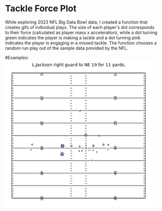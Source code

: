 # Tackle Force Plot

While exploring 2023 NFL Big Data Bowl data, I created a function that creates gifs of individual plays. The size of each player's dot corresponds to their force (calculated as player mass x acceleration), while a dot turning green indicates the player is making a tackle and a dot turning pink indicates the player is engaging in a missed tackle. The function chooses a random run play out of the sample data provided by the NFL.

#Examples: ![](lamar_gif.gif)
